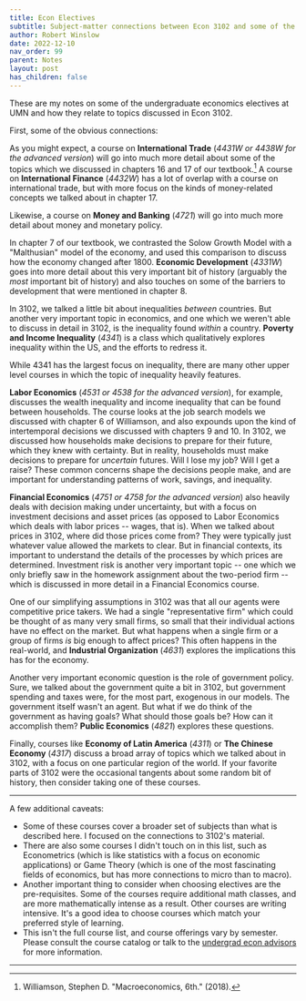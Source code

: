 ```yaml
---
title: Econ Electives
subtitle: Subject-matter connections between Econ 3102 and some of the 4000-level econ electives.
author: Robert Winslow
date: 2022-12-10
nav_order: 99
parent: Notes
layout: post
has_children: false
---
```


These are my notes on some of the undergraduate economics electives at UMN
and how they relate to topics discussed in Econ 3102. 


<!--
## Brief Description on Common Prerequisites

- **Calculus II** (Math 1272 or equivalent) teaches you integral calculus. Integration is an important tool for understanding many different topics.
- **Linear Algebra** and Diff Eq (Math 2243). You've solved systems of equations before. This class extends and formalizes the concepts involved. Linear algebra also teaches you about matrix operations, which let you manipulate many numbers at once, and which are important for econometric techniques.
- **Multivariable Calculus** (Math 2263) takes the concepts and techniques from Calc I and II, and extends them to multiple dimensions. You've already seen a bit of this in your econ classes, whenever you take the partial derivative of a function.
- **Statistics** (Stat 4101 and 4102) teaches you about random distributions, and how to measure and summarize data. 
- Freshman Writing Practice
-->



First, some of the obvious connections:

As you might expect, 
a course on **International Trade** (*4431W or 4438W for the advanced version*) will go into much more detail about some of the topics which we discussed in chapters 16 and 17 of our textbook.[^textbookcite]
A course on **International Finance** (*4432W*) has a lot of overlap with a course on international trade, but with more focus on the kinds of money-related concepts we talked about in chapter 17.

[^textbookcite]: Williamson, Stephen D. "Macroeconomics, 6th." (2018).

Likewise, a course on **Money and Banking** (*4721*) will go into much more detail about money and monetary policy.

In chapter 7 of our textbook, we contrasted the Solow Growth Model with a "Malthusian" model of the economy,
and used this comparison to discuss how the economy changed after 1800. 
**Economic Development** (*4331W*) goes into more detail about this very important bit of history
(arguably the *most* important bit of history)
and also touches on some of the barriers to development that were mentioned in chapter 8.

<!--I attach the syllabus. My guess would be very little overlap. We’re doing more econ history stuff and fewer models.-->


In 3102, we talked a little bit about inequalities *between* countries.
But another very important topic in economics,
and one which we weren't able to discuss in detail in 3102,
is the inequality found *within* a country.
**Poverty and Income Inequality** (*4341*) is a class which qualitatively explores inequality within the US, and the efforts to redress it.

While 4341 has the largest focus on inequality,
there are many other upper level courses in which the topic of inequality heavily features.

**Labor Economics** (*4531 or 4538 for the advanced version*), for example, discusses the wealth inequality and income inequality that can be found between households.
The course looks at the job search models we discussed with chapter 6 of Williamson, 
and also expounds upon the kind of intertemporal decisions we discussed with chapters 9 and 10.<!--, adding uncertainty into the mix.-->
In 3102, we discussed how households make decisions to prepare for their future, which they knew with certainty.
But in reality, households must make decisions to prepare for *uncertain* futures.
Will I lose my job? Will I get a raise? 
These common concerns<!--Such shocks--> shape the decisions people make, 
and <!--such shocks--> are important for understanding patterns of work, savings, and inequality.

<!--
If I had a lot of time, I could go through Lise's models one by one.
For example, 
https://digifesto.com/2019/11/09/notes-on-krussell-smith-1998-and-macroeconomic-theory/
 Krusell and Smith, 1998 “Income and wealth heterogeneity in the macroeconomy.”
has a model of inequality with different preference parameters. That's pretty easy to design a HW problem around.
-->


**Financial Economics** (*4751 or 4758 for the advanced version*) also heavily deals with decision making under uncertainty,
but with a focus on investment decisions and asset prices (as opposed to Labor Economics which deals with labor prices -- wages, that is).
When we talked about prices in 3102, where did those prices come from? They were typically just whatever value allowed the markets to clear.
But in financial contexts, its important to understand the details of the processes by which prices are determined.
Investment risk is another very important topic -- one which we only briefly saw in the homework assignment about the two-period firm --
which is discussed in more detail in a Financial Economics course.

<!--
Regular reading of the business press (Wall Street Journal, Financial Times, The
Economist, New York Times) is strongly recommended.
• Articles: Each chapter in Bailey’s textbook has a list of references. Other references
will be announced in class.
• Nobel Prize Committee 2013, “Understanding Asset Prices”.
• Hull, John Options, Futures and Other Derivatives Pearson Education, 10th (or ear-
lier) Edition, (useful for the 2nd part of the course).
(Bailey's Economics of Financial Markets textbook is very readable from what I've seen.)
-->

<!--In fact, we made many simplifying assumptions in our models in 3102.
These simplifications made it easier to learn the models and work through the algebra,
but led us to gloss over some very important economic questions.-->

One of our simplifying assumptions in 3102 was that all our agents were competitive price takers.
We had a single "representative firm" which could be thought of as many very small firms, so small that their individual actions have no effect on the market. 
But what happens when a single firm or a group of firms *is* big enough to affect prices?
This often happens in the real-world, and **Industrial Organization** (*4631*) explores the implications this has for the economy.

Another very important economic question is the role of government policy. 
Sure, we talked about the government quite a bit in 3102, but government spending and taxes were, for the most part, exogenous in our models. 
The government itself wasn't an agent. 
But what if we do think of the government as having goals?
What should those goals be? How can it accomplish them?
**Public Economics** (*4821*) explores these questions.


Finally, courses like **Economy of Latin America** (*4311*) or **The Chinese Economy** (*4317*)
discuss a broad array of topics which we talked about in 3102, with a focus on one particular region of the world.
If your favorite parts of 3102 were the occasional tangents about some random bit of history, then consider taking one of these courses. 

-----

A few additional caveats:
- Some of these courses cover a broader set of subjects than what is described here. I focused on the connections to 3102's material. 
- There are also some courses I didn't touch on in this list, such as Econometrics (which is like statistics with a focus on economic applications) or Game Theory (which is one of the most fascinating fields of economics, but has more connections to micro than to macro). 
- Another important thing to consider when choosing electives are the pre-requisites. Some of the courses require additional math classes, and are more mathematically intense as a result. Other courses are writing intensive. It's a good idea to choose courses which match your preferred style of learning.
- This isn't the full course list, and course offerings vary by semester. Please consult the course catalog or talk to the [undergrad econ advisors](https://cla.umn.edu/economics/undergraduate/advising) for more information.



<!--
### ECON 4831 - Cost-Benefit Analysis

Course Catalog Description
:  Evaluation of benefits and costs of public projects and programs. Issues connected with definition and measurement of benefits and costs. Rate of return and discount. Market imperfections, risk, uncertainty. Case studies.


### ECON 4118 -- Advanced Mathematical Econ

Course Catalog Description
: > Development of selected models of economic behavior in mathematical terms. Topics selected to illustrate advantages of mathematical formulation.

PreReqs
: Calc II, Linear Algebra
-->



<!--
### ECON 4211 -- Principles of Econometrics
> Data analysis/quantitative methods in economics. Violation of classical regression model assumptions, modified estimation procedures that retain desirable properties. Multi-equation models. Computer applications/interpretation of empirical results. 


PreReqs
: Statistics

### ECON 4261 -- Introduction to Econometrics
> For Econ B.S. majors only. Review of basic linear regression model, its variants. Time series/simultaneous equation models. Material may include panel data, censored/truncated regressions, discrete choice models.


PreReqs
: Calculus II, Linear Algebra, Multivariable Calculus, Statistics

Math 4242 Applied Linear Algebra Recommended.


Connection to measurement stuff?

-->





<!--
## Graduate-level courses?

"Instructor Consent Required"



### ECON 4161 -- Microeconomic Analysis I+II

> Theories of consumer demand, producer supply, and market equilibrium. General equilibrium and welfare. May include topics such as externalities, economics of information/uncertainty. Seven-week course.

> 	Theories of consumer, producer, and market equilibrium. Includes general equilibrium, welfare, externalities, topics in information and uncertainty, and game theory. Seven-week course.


### ECON 4162 -- Microeconomic Analysis III +IV
> The course is an introduction to basic concepts of stochastic calculus and application in economic analysis and finance. The aim of the course is to provide a treatment of the prerequisites. The requirements are basic probability and real analysis concepts; these will be reviewed in the first lectures.

> Theory and applications of dynamic optimal control to economic environments. Analysis of barrier problems, where a single decision must be made at some point in time; analysis of optimal control problems where multiple, continuous decisions are made over time. May include investment decisions, regulated decision-making and elements of dynamic contracting.

PreReqs
: Calc II, Linear Algebra, Multivariable Calculus, Statistics




### ECON 4165,4116,4167,4168 -- Macroeconomic Theory

> 	Dynamic general equilibrium models: solving for paths of interest rates, consumption, investment, and prices. Seven-week course. Meets with 8105.


PreReqs
: Calc II, Linear Algebra, Multivariable Calculus, Statistics


-->


<!--

### ECON 4115 -- Uncertainty and Information

> This Microeconomic theory course focuses on economies under uncertainty with possibly asymmetric information. Individual behavior of consumers and that of markets are studied under uncertainty with incomplete information. Related topics in technology and innovation. the information economy, and networks will be examined.


PreReqs
: Calc II, Linear Algebra, (Statistics recommended)



### ECON 4337 - Comparative Economic Systems
> 	Functions of economic systems; market economy versus centrally planned economy. Comparison of different economic systems. Post socialist transitions in Eastern Europe, Russia, and China. Initial conditions and strategies for reforms; results of reforms in terms of key economic indicators.


PreReqs
: intermediate courses



### ECON 4425 - London: Trade and Brexit

> The seminar includes a history of trade and culture in UK and London since the 1500s up until the formation of the EU. It also includes UK plans for Brexit, and will discuss economic outcomes of it on London and international trade.

### ECON 4428 - London's Economy, International Trade, and BREXIT
	
> London is a “global city”- and has evolved from being a city of merchandise trade to being one of the premier financial services centers and cultural melting-pot in the world. The course explores the role of financial services, merchandise trade, trade policy, immigrant populations and cultures, and current race relations in the evolution of modern London. Globalization, the interactions and interdependencies between the city of London and the rest of the world, are researched and explored through class work and daily site visits to major economic and cultural locales.


### ECON 4731 - Macroeconomic Policy
> Monetary vs. fiscal policy debate in the context of the underlying macroeconomic theory controversy. Comparison of Keynesian, Monetarist, and Classical theories; rational expectations; policy ineffectiveness; time inconsistency; rules vs. discretion; budget deficits; unemployment and inflation.



### ECON 5890 - Economics of the Health-Care System

> 	Economic analysis of U.S. health-care sector. Emphasizes problems of pricing, production, distribution. Health-care services as one factor contributing to nation's health.



-->



------








